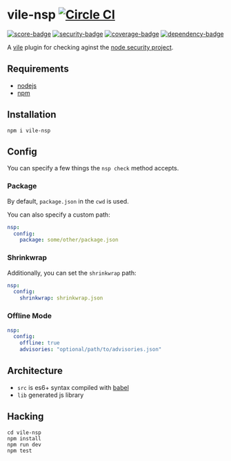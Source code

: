 # vile-nsp [![Circle CI](https://circleci.com/gh/brentlintner/vile-nsp.svg?style=svg&circle-token=8b1bfab08e46fdf239dbb4a57d2b317d38516fe5)](https://circleci.com/gh/brentlintner/vile-nsp)

[![score-badge](https://vile.io/brentlintner/vile-nsp/badges/score?token=BAqtH1BaNUNu7WSg3MHm)](https://vile.io/brentlintner/vile-nsp) [![security-badge](https://vile.io/brentlintner/vile-nsp/badges/security?token=BAqtH1BaNUNu7WSg3MHm)](https://vile.io/brentlintner/vile-nsp) [![coverage-badge](https://vile.io/brentlintner/vile-nsp/badges/coverage?token=BAqtH1BaNUNu7WSg3MHm)](https://vile.io/brentlintner/vile-nsp) [![dependency-badge](https://vile.io/brentlintner/vile-nsp/badges/dependency?token=BAqtH1BaNUNu7WSg3MHm)](https://vile.io/brentlintner/vile-nsp)

A [vile](https://vile.io) plugin for checking aginst the [node security project](https://nodesecurity.io).

## Requirements

- [nodejs](http://nodejs.org)
- [npm](http://npmjs.org)

## Installation

    npm i vile-nsp

## Config

You can specify a few things the `nsp check` method accepts.

### Package

By default, `package.json` in the `cwd` is used.

You can also specify a custom path:

```yml
nsp:
  config:
    package: some/other/package.json
```

### Shrinkwrap

Additionally, you can set the `shrinkwrap` path:

```yml
nsp:
  config:
    shrinkwrap: shrinkwrap.json
```

### Offline Mode

```yml
nsp:
  config:
    offline: true
    advisories: "optional/path/to/advisories.json"
```

## Architecture

- `src` is es6+ syntax compiled with [babel](https://babeljs.io)
- `lib` generated js library

## Hacking

    cd vile-nsp
    npm install
    npm run dev
    npm test

